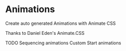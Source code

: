 # Animations
Create auto generated Animations with Animate CSS


Thanks to Daniel Eden's Animate.CSS

TODO
Sequencing animations
Custom Start animations
